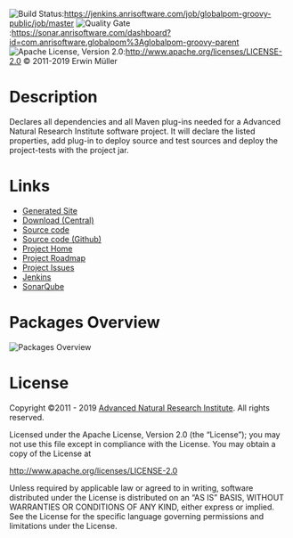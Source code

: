 ![Build Status](https://jenkins.anrisoftware.com/job/globalpom-groovy-public/job/master/badge/icon "Build Status"):https://jenkins.anrisoftware.com/job/globalpom-groovy-public/job/master ![Quality Gate](https://sonar.anrisoftware.com/api/project_badges/measure?project=com.anrisoftware.globalpom%3Aglobalpom-groovy-parent&metric=alert_status "Quality Gate"):https://sonar.anrisoftware.com/dashboard?id=com.anrisoftware.globalpom%3Aglobalpom-groovy-parent ![Apache License, Version 2.0](https://project.anrisoftware.com/attachments/download/217/apache2.0-small.gif "Apache License, Version 2.0"):http://www.apache.org/licenses/LICENSE-2.0 © 2011-2019 Erwin Müller

Description
===========

Declares all dependencies and all Maven plug-ins needed for a Advanced Natural Research Institute software project. It will declare the listed properties, add plug-in to deploy source and test sources and deploy the project-tests with the project jar.

Links
=====

-   [Generated Site](https://javadoc.anrisoftware.com/com.anrisoftware.globalpom/globalpom-groovy-base/4.5.1/)
-   [Download (Central)](https://search.maven.org/artifact/com.anrisoftware.globalpom/globalpom-groovy-base/4.5.1/pom)
-   [Source code](https://gitea.anrisoftware.com/anrisoftware.com/globalpom-groovy.git)
-   [Source code (Github)](https://github.com/devent/globalpom-groovy)
-   [Project Home](https://project.anrisoftware.com/projects/globalpom-groovy)
-   [Project Roadmap](https://project.anrisoftware.com/projects/globalpom-groovy/roadmap)
-   [Project Issues](https://project.anrisoftware.com/projects/globalpom-groovy/issues)
-   [Jenkins](https://jenkins.anrisoftware.com/job/globalpom-groovy-public)
-   [SonarQube](https://sonar.anrisoftware.com/dashboard?id=com.anrisoftware.globalpom%3Aglobalpom-groovy-parent)

Packages Overview
=================

![Packages Overview](https://project.anrisoftware.com/attachments/download/447/packages.svg "Packages Overview")

License
=======

Copyright ©2011 - 2019 [Advanced Natural Research Institute](https://anrisoftware.com/). All rights reserved.

Licensed under the Apache License, Version 2.0 (the “License”);
you may not use this file except in compliance with the License.
You may obtain a copy of the License at

http://www.apache.org/licenses/LICENSE-2.0

Unless required by applicable law or agreed to in writing, software
distributed under the License is distributed on an “AS IS” BASIS,
WITHOUT WARRANTIES OR CONDITIONS OF ANY KIND, either express or implied.
See the License for the specific language governing permissions and
limitations under the License.

